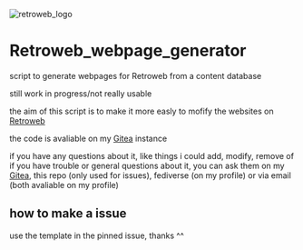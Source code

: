 ![retroweb_logo](https://user-images.githubusercontent.com/32956707/235770708-88f9cbd5-bce7-4729-9550-90912a3101ea.png)

# Retroweb_webpage_generator
script to generate webpages for Retroweb from a content database

still work in progress/not really usable

the aim of this script is to make it more easly to mofify the websites on [Retroweb](http://retroweb.nononymous.fr)

the code is avaliable on my [Gitea](https://git.nononymous.fr/nononymous/Retroweb_webpage_generator) instance

if you have any questions about it, like things i could add, modify, remove of if you have trouble or general questions about it, you can ask them on my [Gitea](https://git.nononymous.fr/nononymous/Retroweb_webpage_generator), this repo (only used for issues), fediverse (on my profile) or via email (both avaliable on my profile)

## how to make a issue

use the template in the pinned issue, thanks ^^
